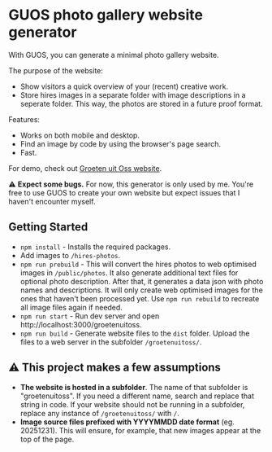 # GUOS photo gallery website generator

With GUOS, you can generate a minimal photo gallery website.

The purpose of the website:

- Show visitors a quick overview of your (recent) creative work.
- Store hires images in a separate folder with image descriptions in a seperate folder. This way, the photos are stored in a future proof format.

Features:
- Works on both mobile and desktop.
- Find an image by code by using the browser's page search.
- Fast.

For demo, check out [Groeten uit Oss website](https://bososs.nl/groetenuitoss/).

⚠️ **Expect some bugs.** For now, this generator is only used by me. You're free to use GUOS to create your own website but expect issues that I haven't encounter myself.

## Getting Started

- `npm install` - Installs the required packages.
- Add images to `/hires-photos`.
- `npm run prebuild` - This will convert the hires photos to web optimised images in `/public/photos`. It also generate additional text files for optional photo description. After that, it generates a data json with photo names and descriptions. It will only create web optimised images for the ones that haven't been processed yet. Use `npm run rebuild` to recreate all image files again if needed.
- `npm run start` - Run dev server and open  http://localhost:3000/groetenuitoss.
- `npm run build` - Generate website files to the `dist` folder. Upload the files to a web server in the subfolder `/groetenuitoss/`.

## ⚠️ This project makes a few assumptions

- **The website is hosted in a subfolder**. The name of that subfolder is "groetenuitoss". If you need a different name, search and replace that string in code. If your website should not be running in a subfolder, replace any instance of `/groetenuitoss/` with `/`.
- **Image source files prefixed with YYYYMMDD date format** (eg. 20251231). This will ensure, for example, that new images appear at the top of the page.
